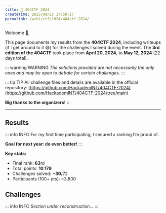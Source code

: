```yaml
---
title: 📖 404CTF 2024
createTime: 2025/09/25 17:59:17
permalink: /wiki/ctf/2024/404ctf-2024/
---
```


Welcome 👋,

This page documents my results from the **404CTF 2024**, including writeups (if I get around to it 😅) for the challenges I solved during the event.
The **3rd edition of the 404CTF** took place from **April 20, 2024**, to **May 12, 2024** (22 days total).

::: warning WARNING
*The solutions provided are not necessarily the only ones and may be open to debate for certain challenges.*
:::

::: tip TIP
All challenge files and details are available in the official repository:
[https://github.com/HackademINT/404CTF-2024](https://github.com/HackademINT/404CTF-2024/tree/main)

**Big thanks to the organizers!**
:::

---

## Results

::: info INFO
For my first time participating, I secured a ranking I’m proud of.

**Goal for next year: do even better!**
:::

**Key stats:**

- Final rank: **63**rd
- Total points: **10 179**
- Challenges solved: **~30**/72
- Participants (100+ pts): ~3,800

## Challenges

::: info INFO
*Section under reconstruction...*
:::
